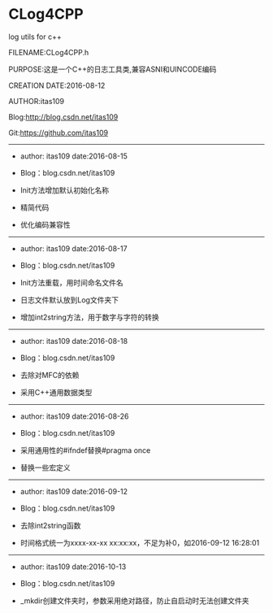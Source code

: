 # CLog4CPP
log utils for c++

FILENAME:CLog4CPP.h

PURPOSE:这是一个C++的日志工具类,兼容ASNI和UINCODE编码

CREATION DATE:2016-08-12

AUTHOR:itas109

Blog:http://blog.csdn.net/itas109

Git:https://github.com/itas109

----------------------------------------------------
*  author: itas109  date:2016-08-15
*  Blog：blog.csdn.net/itas109

*  Init方法增加默认初始化名称
*  精简代码
*  优化编码兼容性

----------------------------------------------------
* author: itas109  date:2016-08-17
* Blog：blog.csdn.net/itas109

* Init方法重载，用时间命名文件名
* 日志文件默认放到Log文件夹下
* 增加int2string方法，用于数字与字符的转换

----------------------------------------------------
* author: itas109  date:2016-08-18
* Blog：blog.csdn.net/itas109

* 去除对MFC的依赖
* 采用C++通用数据类型

----------------------------------------------------
* author: itas109  date:2016-08-26
* Blog：blog.csdn.net/itas109

* 采用通用性的#ifndef替换#pragma once
* 替换一些宏定义

----------------------------------------------------
* author: itas109  date:2016-09-12
* Blog：blog.csdn.net/itas109

* 去除int2string函数
* 时间格式统一为xxxx-xx-xx xx:xx:xx，不足为补0，如2016-09-12 16:28:01

----------------------------------------------------
* author: itas109  date:2016-10-13
* Blog：blog.csdn.net/itas109

* _mkdir创建文件夹时，参数采用绝对路径，防止自启动时无法创建文件夹

